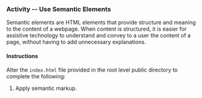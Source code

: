 ### Activity -- Use Semantic Elements
Semantic elements are HTML elements that provide structure and meaning to the content of a webpage. When content is structured, it is easier for assistive technology to understand  and convey to a user the content of a page, without having to add unnecessary explanations.

#### Instructions
Alter the `index.html` file provided in the root level public directory to complete the following:

1. Apply semantic markup.
